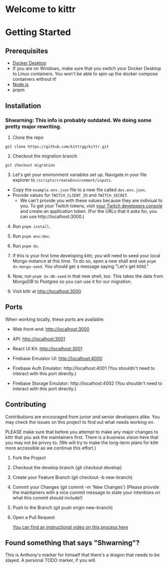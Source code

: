 # Welcome to kittr

# Getting Started

## Prerequisites

- [Docker Desktop](https://www.docker.com/products/docker-desktop)
- If you are on Windows, make sure that you switch your Docker Desktop to Linux containers. You won't be able to spin up the docker compose containers without it!
- [Node.js](https://nodejs.org/en/download/)
- pnpm

## Installation

### Shwarning: This info is probably outdated. We doing some pretty major rewriting.

1. Clone the repo

```
git clone https://github.com/kittrgg/kittr.git
```

2. Checkout the migration branch

```
git checkout migration
```

3. Let's get your environment variables set up. Navigate in your file explorer to `/scripts/createEnvironment/inputs`.

- Copy the `example.env.json` file to a new file called `dev.env.json`.
- Provide values for `TWITCH_CLIENT_ID` and `TWITCH_SECRET`.
  - We can't provide you with these values because they are indiviual to you. To get your Twitch tokens, visit [your Twitch developers console](https://dev.twitch.tv/console/apps) and create an application token. (For the URLs that it asks for, you can use http://localhost:3000.)

4. Run `pnpm install`.

5. Run `pnpm env:dev`.

6. Run `pnpm dx`.

7. If this is your first time developing kittr, you will need to seed your local Mongo instance at this time. To do so, open a new shall and use `pnpm dx:mongo-seed`. You should get a message saying "Let's get kittd."

8. Now, run `pnpm dx:db-seed` in that new shell, too. This takes the data from MongoDB to Postgres so you can use it for our migration.

9. Visit kittr at [http://localhost:3000](http://localhost:3000)

## Ports

When working locally, these ports are available:

- Web front-end: [http://localhost:3000](http://localhost:3000)
- API: [http://localhost:3001](http://localhost:3001)
- React UI Kit: [http://localhost:3001](http://localhost:3001)

- Firebase Emulator UI: [http://localhost:4000](http://localhost:4000)
- Firebase Auth Emulator: http://localhost:4001 (You shouldn't need to interact with this port directly.)
- Firebase Storage Emulator: http://localhost:4002 (You shouldn't need to interact with this port directly.)

## Contributing

Contributions are encouraged from junior and senior developers alike. You may check the issues on this project to find out what needs working on.

PLEASE make sure that before you attempt to make any major changes to kittr that you ask the maintainers first. There is a business vision here that you may not be privvy to. (We will try to make the long-term plans for kittr more accessible as we continue this effort.)

1. Fork the Project
2. Checkout the develop branch (git checkout develop)
3. Create your Feature Branch (git checkout -b new-branch)
4. Commit your Changes (git commit -m 'New Changes') (Please provide the maintainers with a nice commit message to state your intentions on what this commit should include!)
5. Push to the Branch (git push origin new-branch)
6. Open a Pull Request

   [You can find an instructional video on this process here](https://www.youtube.com/watch?v=T9VylI5C0G8&t=32s)

## Found something that says "Shwarning"?

This is Anthony's marker for himself that there's a dragon that needs to be slayed. A personal TODO marker, if you will.
